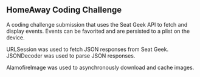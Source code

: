 ## HomeAway Coding Challenge 

A coding challenge submission that uses the Seat Geek API to fetch and display events. Events can be favorited and are persisted to a plist on the device.

URLSession was used to fetch JSON responses from Seat Geek. JSONDecoder was used to parse JSON responses.

AlamofireImage was used to asynchronously download and cache images.